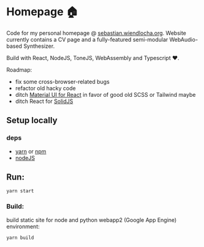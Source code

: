 # Homepage 🏠

Code for my personal homepage @ [sebastian.wiendlocha.org](https://sebastian.wiendlocha.org).
Website currently contains a CV page and a fully-featured semi-modular WebAudio-based Synthesizer.

Build with React, NodeJS, ToneJS, WebAssembly and Typescript ❤️.

Roadmap:

- fix some cross-browser-related bugs
- refactor old hacky code
- ditch [Material UI for React](https://mui.com/) in favor of good old SCSS or Tailwind maybe
- ditch React for [SolidJS](https://www.solidjs.com/)

## Setup locally

### deps

- [yarn](https://yarnpkg.com/en/) or [npm](https://www.npmjs.com/)
- [nodeJS](https://nodejs.org/en/)

## Run:

`yarn start`

### Build:

build static site for node and python webapp2 (Google App Engine) environment:

`yarn build`
